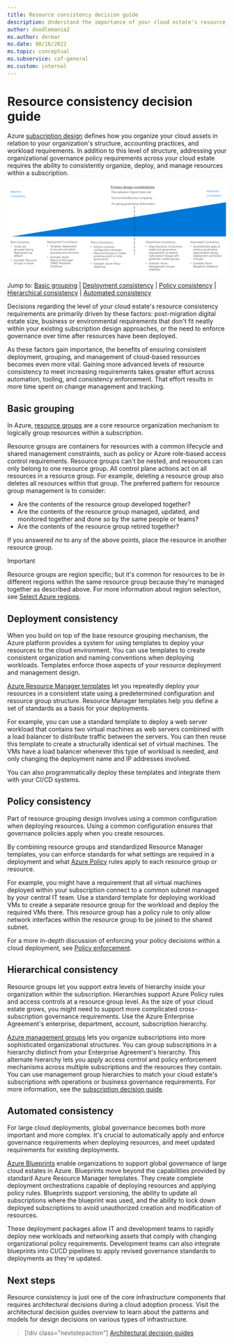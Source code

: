 ```yaml
---
title: Resource consistency decision guide
description: Understand the importance of your cloud estate's resource consistency and the factors that drive requirements for resource consistency.
author: doodlemania2
ms.author: dermar
ms.date: 08/16/2022
ms.topic: conceptual
ms.subservice: caf-general
ms.custom: internal
---
```


# Resource consistency decision guide

Azure [subscription design](../../ready/landing-zone/design-area/resource-org-subscriptions.md) defines how you organize your cloud assets in relation to your organization's structure, accounting practices, and workload requirements. In addition to this level of structure, addressing your organizational governance policy requirements across your cloud estate requires the ability to consistently organize, deploy, and manage resources within a subscription.

![Plotting resource consistency options from least to most complex, aligned with jump links below](../../_images/decision-guides/decision-guide-resource-consistency.png)

Jump to: [Basic grouping](#basic-grouping) | [Deployment consistency](#deployment-consistency) | [Policy consistency](#policy-consistency) | [Hierarchical consistency](#hierarchical-consistency) | [Automated consistency](#automated-consistency)

Decisions regarding the level of your cloud estate's resource consistency requirements are primarily driven by these factors: post-migration digital estate size, business or environmental requirements that don't fit neatly within your existing subscription design approaches, or the need to enforce governance over time after resources have been deployed.

As these factors gain importance, the benefits of ensuring consistent deployment, grouping, and management of cloud-based resources becomes even more vital. Gaining more advanced levels of resource consistency to meet increasing requirements takes greater effort across automation, tooling, and consistency enforcement. That effort results in more time spent on change management and tracking.

## Basic grouping

In Azure, [resource groups](/azure/azure-resource-manager/management/overview#resource-groups) are a core resource organization mechanism to logically group resources within a subscription.

Resource groups are containers for resources with a common lifecycle and shared management constraints, such as policy or Azure role-based access control requirements. Resource groups can't be nested, and resources can only belong to one resource group. All control plane actions act on all resources in a resource group. For example, deleting a resource group also deletes all resources within that group. The preferred pattern for resource group management is to consider:

- Are the contents of the resource group developed together?
- Are the contents of the resource group managed, updated, and monitored together and done so by the same people or teams?
- Are the contents of the resource group retired together?

If you answered *no* to any of the above points, place the resource in another resource group.

> [!IMPORTANT]
> Resource groups are region specific; but it's common for resources to be in different regions within the same resource group because they're managed together as described above. For more information about region selection, see [Select Azure regions](../../ready/azure-setup-guide/regions.md).

## Deployment consistency

When you build on top of the base resource grouping mechanism, the Azure platform provides a system for using templates to deploy your resources to the cloud environment. You can use templates to create consistent organization and naming conventions when deploying workloads. Templates enforce those aspects of your resource deployment and management design.

[Azure Resource Manager templates](/azure/azure-resource-manager/templates/overview) let you repeatedly deploy your resources in a consistent state using a predetermined configuration and resource group structure. Resource Manager templates help you define a set of standards as a basis for your deployments.

For example, you can use a standard template to deploy a web server workload that contains two virtual machines as web servers combined with a load balancer to distribute traffic between the servers. You can then reuse this template to create a structurally identical set of virtual machines. The VMs have a load balancer whenever this type of workload is needed, and only changing the deployment name and IP addresses involved.

You can also programmatically deploy these templates and integrate them with your CI/CD systems.

## Policy consistency

Part of resource grouping design involves using a common configuration when deploying resources. Using a common configuration ensures that governance policies apply when you create resources.

By combining resource groups and standardized Resource Manager templates, you can enforce standards for what settings are required in a deployment and what [Azure Policy](/azure/governance/policy/overview) rules apply to each resource group or resource.

For example, you might have a requirement that all virtual machines deployed within your subscription connect to a common subnet managed by your central IT team. Use a standard template for deploying workload VMs to create a separate resource group for the workload and deploy the required VMs there. This resource group has a policy rule to only allow network interfaces within the resource group to be joined to the shared subnet.

For a more in-depth discussion of enforcing your policy decisions within a cloud deployment, see [Policy enforcement](../../govern/policy-compliance/policy-definition.md).

## Hierarchical consistency

Resource groups let you support extra levels of hierarchy inside your organization within the subscription. Hierarchies support Azure Policy rules and access controls at a resource group level. As the size of your cloud estate grows, you might need to support more complicated cross-subscription governance requirements. Use the Azure Enterprise Agreement's enterprise, department, account, subscription hierarchy.

[Azure management groups](/azure/governance/management-groups/) lets you organize subscriptions into more sophisticated organizational structures. You can group subscriptions in a hierarchy distinct from your Enterprise Agreement's hierarchy. This alternate hierarchy lets you apply access control and policy enforcement mechanisms across multiple subscriptions and the resources they contain. You can use management group hierarchies to match your cloud estate's subscriptions with operations or business governance requirements. For more information, see the [subscription decision guide](../../ready/landing-zone/design-area/resource-org-subscriptions.md).

## Automated consistency

For large cloud deployments, global governance becomes both more important and more complex. It's crucial to automatically apply and enforce governance requirements when deploying resources, and meet updated requirements for existing deployments.

[Azure Blueprints](/azure/governance/blueprints/overview) enable organizations to support global governance of large cloud estates in Azure. Blueprints move beyond the capabilities provided by standard Azure Resource Manager templates. They create complete deployment orchestrations capable of deploying resources and applying policy rules. Blueprints support versioning, the ability to update all subscriptions where the blueprint was used, and the ability to lock down deployed subscriptions to avoid unauthorized creation and modification of resources.

These deployment packages allow IT and development teams to rapidly deploy new workloads and networking assets that comply with changing organizational policy requirements. Development teams can also integrate blueprints into CI/CD pipelines to apply revised governance standards to deployments as they're updated.

## Next steps

Resource consistency is just one of the core infrastructure components that requires architectural decisions during a cloud adoption process. Visit the architectural decision guides overview to learn about the patterns and models for design decisions on various types of infrastructure.

> [!div class="nextstepaction"]
> [Architectural decision guides](../index.md)
